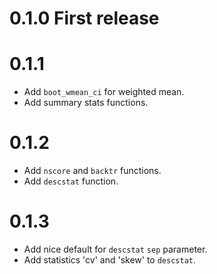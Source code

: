 # 0.1.0 First release

# 0.1.1

* Add `boot_wmean_ci` for weighted mean.
* Add summary stats functions.

# 0.1.2

* Add `nscore` and `backtr` functions.
* Add `descstat` function.

# 0.1.3

* Add nice default for `descstat` `sep` parameter.
* Add statistics 'cv' and 'skew' to `descstat`.
